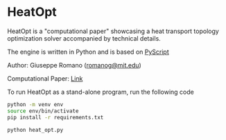 # HeatOpt

HeatOpt is a "computational paper" showcasing a heat transport topology optimization solver accompanied by technical details. 

The engine is written in Python and is based on [PyScript](https://pyscript.net/)

Author: Giuseppe Romano (romanog@mit.edu)

Computational Paper: [Link](https://romanodev.github.io/HeatOpt/)

To run HeatOpt as a stand-alone program, run the following code

```bash
python -m venv env
source env/bin/activate
pip install -r requirements.txt

python heat_opt.py
```



